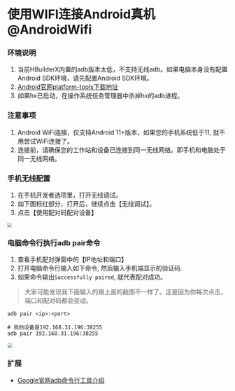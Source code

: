 # 使用WIFI连接Android真机@AndroidWifi

### 环境说明

1. 当前HBuilderX内置的adb版本太低，不支持无线adb。如果电脑本身没有配置Android SDK环境，请先配置Android SDK环境。
2. [Android官网platform-tools下载地址](https://developer.android.google.cn/tools/releases/platform-tools?hl=zh-cn)
3. 如果hx已启动，在操作系统任务管理器中杀掉hx的adb进程。

### 注意事项

1. Android WiFi连接，仅支持Android 11+版本，如果您的手机系统低于11, 就不用尝试WiFi连接了。
2. 连接前，请确保您的工作站和设备已连接到同一无线网络。即手机和电脑处于同一无线网络。

### 手机无线配置

1. 在手机开发者选项里，打开无线调试。
2. 如下图标红部分，打开后，继续点击【无线调试】。
3. 点击【使用配对码配对设备】

<img src="https://web-ext-storage.dcloud.net.cn/doc/tutorial/android-wifi/android-wifi-settings.jpg" style="zoom: 60%;" />


### 电脑命令行执行adb pair命令

1. 查看手机配对弹窗中的【IP地址和端口】
2. 打开电脑命令行输入如下命令, 然后输入手机端显示的验证码.
3. 如果命令输出`Successfully paired`, 就代表配对成功。

> 大家可能发现我下面输入的跟上面的截图不一样了。这是因为你每次点击，端口和配对码都会变动。

```shell
adb pair <ip>:<port>

# 我的设备是192.168.31.196:38255
adb pair 192.168.31.196:38255
```

<img src="https://web-ext-storage.dcloud.net.cn/doc/tutorial/android-wifi/cmd-pair.jpg"  style="zoom: 60%; border: 1px solid #eee;" />


### 扩展

- [Google官网adb命令行工具介绍](https://developer.android.google.cn/tools/adb?hl=zh-cn)